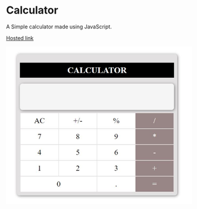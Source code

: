 # Calculator

A Simple calculator made using JavaScript.

[Hosted link](https://rohansharma06.github.io/Calculator/)

![Homepage](/calc.JPG)
